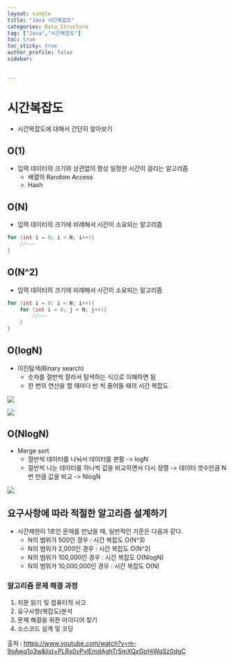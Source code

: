 ```yaml
---
layout: single
title: "Java 시간복잡도"
categories: Data_Structure
tag: ["Java","시간복잡도"]
toc: true
toc_sticky: true
author_profile: false
sidebar:
  

---
```

# 시간복잡도
- 시간복잡도에 대해서 간단히 알아보기

## O(1)
- 입력 데이터의 크기와 상관없이 항상 일정한 시간이 걸리는 알고리즘
	- 배열의 Random Access
	- Hash

## O(N)
- 입력 데이터의 크기에 비례해서 시간이 소요되는 알고리즘
```java
for (int i = 0; i < N; i++){
	//~~~
}
```

## O(N^2)
- 입력 데이터의 크기에 비례해서 시간이 소요되는 알고리즘
```java
for (int i = 0; i < N; i++){
	for (int i = 0; j < N; j++){
		//~~~
	}
}
```

## O(logN)
- 이진탐색(Binary search)
	- 숫자를 절반씩 잘라서 탐색하는 식으로 이해하면 됨
	- 한 번의 연산을 할 때마다 반 씩 줄어들 때의 시간 복잡도


![](https://i.imgur.com/jrPc4c1.png)

![](https://i.imgur.com/8etVtJq.png)

## O(NlogN)
- Merge sort
	- 절반씩 데이터를 나눠서 데이터를 분활 -> logN
	- 절반씩 나눈 데이터를 하나씩 값을 비교하면서 다시 정렬
	   -> 데이터 갯수만큼 N번 만큼 값을 비교 -> NlogN

![](https://i.imgur.com/5Hy9a9Z.png)


## 요구사항에 따라 적절한 알고리즘 설계하기
- 시간제한이 1초인 문제를 만났을 때, 일반적인 기준은 다음과 같다.
	- N의 범위가 500인 경우 : 시간 복잡도 O(N^3)
	- N의 범위가 2,000인 경우 : 시간 복잡도 O(N^2)
	- N의 범위가 100,000인 경우 : 시간 복잡도 O(NlogN)
	- N의 범위가 10,000,000인 경우 : 시간 복잡도 O(N)

### 알고리즘 문제 해결 과정
1. 지문 읽기 및 컴퓨터적 사고
2. 요구사항(복잡도)분석
3. 문제 해결을 위한 아이디어 찾기
4. 소스코드 설계 및 코딩

출처 : https://www.youtube.com/watch?v=m-9pAwq1o3w&list=PLRx0vPvlEmdAghTr5mXQxGpHjWqSz0dgC